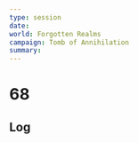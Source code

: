 ```yaml
---
type: session
date:
world: Forgotten Realms
campaign: Tomb of Annihilation
summary:
---
```


# 68

## Log
